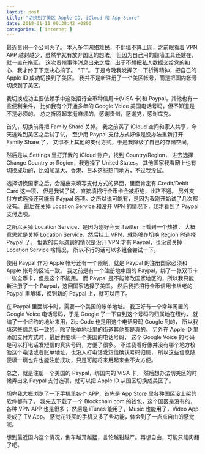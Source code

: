```yaml
--- 
layout: post
title: "切换到了美区 Apple ID, iCloud 和 App Store"
date: 2018-01-11 00:38:42 +0800
categories: [ internet ]
---
```


最近贵州一个公司火了。
本人多年网络难民，不翻墙不算上网，之前眼看着 VPN APP 越封越少，虽然早就有放弃国区的想法，
但因为自己用的翻墙工具还健在，就一直在拖延。
这次贵州事件消息出来之后，出于不想把私人数据交给党的初心，我才终于下定决心搞了。
"干"。
于是今晚我发挥了一下折腾精神，把自己的 Apple ID 成功切换到了美区。
我并不是新注册了一个美区帐号，而是把国内帐号切换到了美区。

我切换成功主要依赖手中这张招行全币种信用卡(VISA 卡)和 Paypal，其他也有一些便利条件，
比如我有个开通多年的 Google Voice 美国电话号码，但不知道是不是必须的。
总之折腾起来挺麻烦的，感谢贵州，感谢党，感谢库克。

<!-- more -->

首先，切换前得把 Family Share 关掉。
我之前买了 iCloud 空间和家人共享，今天逃难到美区之后试了试，
至少用 Paypal 支付方式好像是没办法重新打开 Family Share 了，
又绑不上其他的支付方式，于是我降级了自己的存储空间。

然后是从 Settings 里打开我的 iCloud 账户，找到 Country/Region，
进去选择 Change Country or Region，我选择了 United States。
其他国家我看网上也有切换成功的，比如加拿大、香港、日本这些热门地方，不过我没试。

选择切换国家之后，会蹦出来填写支付方式的界面，里面肯定有 Credit/Debit Card 这一项，
但是我试了试，直接填招行全币卡会被拒绝，此路不通。
另外支付方式选择还可能有 Paypal 选项。之所以说可能有，是因为我刚开始试了几次都没有。
最后在关掉 Location Service 和没开 VPN 的情况下，我才看到了 Paypal 支付选项。

之所以关掉 Location Service，是因为刚好今天 Twitter 上看到一个热推，
大概意思就是关掉 Location Service，然后挂上 VPN，就能够在切换 Region 时选择 Paypal 了。
但我的实际遇到的情况是没开 VPN 才有 Paypal，也没试关掉 Location Service 啥情况，
所以不行的话可以多组合尝试一下。

使用 Paypal 作为 Apple 帐号还有一个限制，就是 Paypal 的注册国家必须和 Apple 帐号的区域一致。
我之前是有一个注册地中国的 Paypal，绑了一张双币卡一张全币卡，但是这个不能用。
而 Paypal 是不能修改国家地区的，所以我只能新注册了一个 Paypal，这回国家选择了美国。
然后我把招行全币信用卡从老的 Paypal 里解绑，换到新的 Paypal 上，就可以用了。

在 Paypal 里面绑卡时，需要一个美国的账单地址。
我正好有一个常年闲置的 Google Voice 电话号码，于是 Google 了一下查到这个号码的归属地在纽约，
就编了一个纽约的地址来用，Zip Code 也是用这个电话号码 Google 到的，
所以我填这些信息挺一致的，除了账单地址里的街道其他都是真的。
另外在 Apple ID 里添加支付方式时，最后也要填一个美国的电话号码，
这个 Google Voice 的号码是可以打电话发短信的真实号码，方便了很多。
不过我看好像并没有哪个地方校验这个电话或者账单地址，也没人打电话发短信确认号码归属，
所以这些信息随便填一填也许也能注册成功，只是可能将来用起来会不太方便。

总之，就是注册一个美国的 Paypal，绑国内的 VISA 卡，
然后想办法切美区的时候弄出来 Paypal 支付选项，就可以把 Apple ID 从国区切换成美区了。

切完我大概浏览了一下手机里各个 APP，首先是 App Store 里各种国区没上架的软件都有了，
我先去下载了一个 Blockchain.com 的钱包，这个国区是没有的，各种 VPN APP 也是很多；
然后是 iTunes 能用了，Music 也能用了，Video App 变成了 TV App。
感觉花钱买的手机又多了些功能，体会到了一点点自由的感觉呢。

想到最近国内这个情况，倒车越开越猛，言论越钳越严。再想自由，可能只能肉翻了吧。

